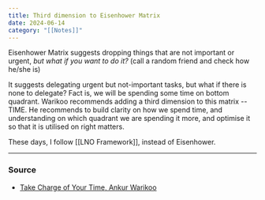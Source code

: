 ```yaml
---
title: Third dimension to Eisenhower Matrix
date: 2024-06-14
category: "[[Notes]]"
---
```


Eisenhower Matrix suggests dropping things that are not important or urgent, *but what if you want to do it?* (call a random friend and check how he/she is) 

It suggests delegating urgent but not-important tasks, but what if there is none to delegate? Fact is, we will be spending some time on bottom quadrant. Warikoo recommends adding a third dimension to this matrix -- TIME. He recommends to build clarity on how we spend time, and understanding on which quadrant we are spending it more, and optimise it so that it is utilised on right matters. 

These days, I follow [[LNO Framework]], instead of Eisenhower.

---
### Source
- [Take Charge of Your Time, Ankur Warikoo](https://webveda.ankurwarikoo.com/course/time-management)